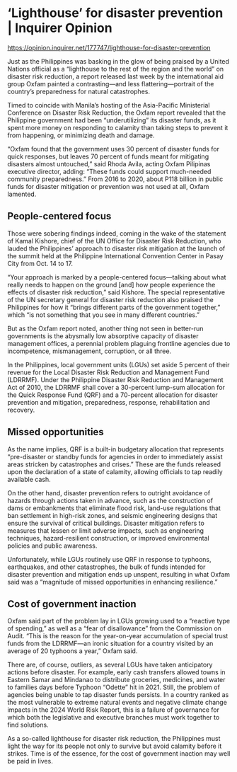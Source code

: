 # ‘Lighthouse’ for disaster prevention | Inquirer Opinion

https://opinion.inquirer.net/177747/lighthouse-for-disaster-prevention













Just as the Philippines was basking in the glow of being praised by a United Nations official as a “lighthouse to the rest of the region and the world” on disaster risk reduction, a report released last week by the international aid group Oxfam painted a contrasting—and less flattering—portrait of the country’s preparedness for natural catastrophes.

Timed to coincide with Manila’s hosting of the Asia-Pacific Ministerial Conference on Disaster Risk Reduction, the Oxfam report revealed that the Philippine government had been “underutilizing” its disaster funds, as it spent more money on responding to calamity than taking steps to prevent it from happening, or minimizing death and damage.

“Oxfam found that the government uses 30 percent of disaster funds for quick responses, but leaves 70 percent of funds meant for mitigating disasters almost untouched,” said Rhoda Avila, acting Oxfam Pilipinas executive director, adding: “These funds could support much-needed community preparedness.” From 2016 to 2020, about P118 billion in public funds for disaster mitigation or prevention was not used at all, Oxfam lamented.



##  People-centered focus



Those were sobering findings indeed, coming in the wake of the statement of Kamal Kishore, chief of the UN Office for Disaster Risk Reduction, who lauded the Philippines’ approach to disaster risk mitigation at the launch of the summit held at the Philippine International Convention Center in Pasay City from Oct. 14 to 17.

“Your approach is marked by a people-centered focus—talking about what really needs to happen on the ground [and] how people experience the effects of disaster risk reduction,” said Kishore. The special representative of the UN secretary general for disaster risk reduction also praised the Philippines for how it “brings different parts of the government together,” which “is not something that you see in many different countries.”

But as the Oxfam report noted, another thing not seen in better-run governments is the abysmally low absorptive capacity of disaster management offices, a perennial problem plaguing frontline agencies due to incompetence, mismanagement, corruption, or all three.

In the Philippines, local government units (LGUs) set aside 5 percent of their revenue for the Local Disaster Risk Reduction and Management Fund (LDRRMF). Under the Philippine Disaster Risk Reduction and Management Act of 2010, the LDRRMF shall cover a 30-percent lump-sum allocation for the Quick Response Fund (QRF) and a 70-percent allocation for disaster prevention and mitigation, preparedness, response, rehabilitation and recovery.



##  Missed opportunities



As the name implies, QRF is a built-in budgetary allocation that represents “pre-disaster or standby funds for agencies in order to immediately assist areas stricken by catastrophes and crises.” These are the funds released upon the declaration of a state of calamity, allowing officials to tap readily available cash.

On the other hand, disaster prevention refers to outright avoidance of hazards through actions taken in advance, such as the construction of dams or embankments that eliminate flood risk, land-use regulations that ban settlement in high-risk zones, and seismic engineering designs that ensure the survival of critical buildings. Disaster mitigation refers to measures that lessen or limit adverse impacts, such as engineering techniques, hazard-resilient construction, or improved environmental policies and public awareness.

Unfortunately, while LGUs routinely use QRF in response to typhoons, earthquakes, and other catastrophes, the bulk of funds intended for disaster prevention and mitigation ends up unspent, resulting in what Oxfam said was a “magnitude of missed opportunities in enhancing resilience.”



##  Cost of government inaction



Oxfam said part of the problem lay in LGUs growing used to a “reactive type of spending,” as well as a “fear of disallowance” from the Commission on Audit. “This is the reason for the year-on-year accumulation of special trust funds from the LDRRMF—an ironic situation for a country visited by an average of 20 typhoons a year,” Oxfam said.

There are, of course, outliers, as several LGUs have taken anticipatory actions before disaster. For example, early cash transfers allowed towns in Eastern Samar and Mindanao to distribute groceries, medicines, and water to families days before Typhoon “Odette” hit in 2021. Still, the problem of agencies being unable to tap disaster funds persists. In a country ranked as the most vulnerable to extreme natural events and negative climate change impacts in the 2024 World Risk Report, this is a failure of governance for which both the legislative and executive branches must work together to find solutions.

As a so-called lighthouse for disaster risk reduction, the Philippines must light the way for its people not only to survive but avoid calamity before it strikes. Time is of the essence, for the cost of government inaction may well be paid in lives.